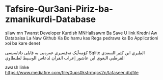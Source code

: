 # Tafsire-Qur3ani-Piriz-ba-zmanikurdi-Database
sllaw mn Twanst Developer Kurdish MNHallsawm Ba Save U link Kredni Aw Databaisa La Naw Github Ka Bo hamu kas Rega pedrawa ka Bo Applicationi xoi ba kare denet

کۆمەڵیک تەفسیری عەرەبی بە فایلی داتابەیسی  Sqlite
الطبري
ابن كثير
السعدي
القرطبي
البغوي
ابن عاشور
إعراب القرآن لدعاس
الوسيط لطنطاوي

awash linke 
https://www.mediafire.com/file/0ups0kstrmqcs2n/tafaseer.db/file
